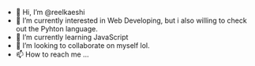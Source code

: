 - 👋 Hi, I’m @reelkaeshi
- 👀 I’m currently interested in Web Developing, but i also willing to check out the Pyhton language.
- 🌱 I’m currently learning JavaScript
- 💞️ I’m looking to collaborate on myself lol.
- 📫 How to reach me ...

<!---
reelkaeshi/reelkaeshi is a ✨ special ✨ repository because its `README.md` (this file) appears on your GitHub profile.
You can click the Preview link to take a look at your changes.
--->
